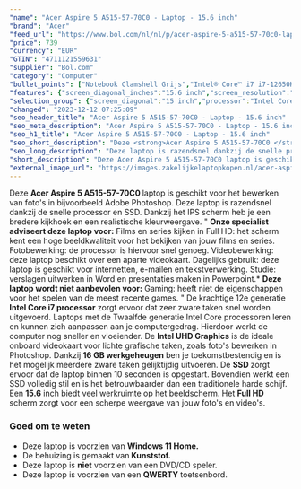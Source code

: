 ```yaml
---
"name": "Acer Aspire 5 A515-57-70C0 - Laptop - 15.6 inch"
"brand": "Acer"
"feed_url": "https://www.bol.com/nl/nl/p/acer-aspire-5-a515-57-70c0-laptop-15-6-inch/9300000157140133"
"price": 739
"currency": "EUR"
"GTIN": "4711121559631"
"supplier": "Bol.com"
"category": "Computer"
"bullet_points": ["Notebook Clamshell Grijs","Intel® Core™ i7 i7-12650H 2,3 GHz","39,6 cm (15.6\") Full HD 1920 x 1080 Pixels IPS 16:9","16 GB DDR4-SDRAM","512 GB SSD","Intel® UHD Graphics","Wi-Fi 6E (802.11ax) Ethernet LAN 10,100,1000 Mbit/s","Lithium-Ion (Li-Ion) 50 Wh 65 W","Windows 11 Home"]
"features": {"screen_diagonal_inches":"15.6 inch","screen_resolution":"1920 x 1080 Pixels","processor_family":"Intel® Core™ i7","memory_size":"16 GB","memory_type":"DDR4-SDRAM","total_storage_space":"512 GB","operating_system":"Windows 11 Home","battery_capacity":"50 Wh","width":"362,9 mm","depth":"237,8 mm","height":"17,9 mm","weight":"1,77 kg"}
"selection_group": {"screen_diagonal":"15 inch","processor":"Intel Core i7","changed_price_past_3_days":false,"product_family":"Aspire"}
"changed": "2023-12-12 07:25:09"
"seo_header_title": "Acer Aspire 5 A515-57-70C0 - Laptop - 15.6 inch"
"seo_meta_description": "Acer Aspire 5 A515-57-70C0 - Laptop - 15.6 inch"
"seo_h1_title": "Acer Aspire 5 A515-57-70C0 - Laptop - 15.6 inch"
"seo_short_description": "Deze <strong>Acer Aspire 5 A515-57-70C0 </strong>laptop is geschikt voor het bewerken van foto's in bijvoorbeeld Adobe Photoshop."
"seo_long_description": "Deze laptop is razendsnel dankzij de snelle processor en SSD. Dankzij het IPS scherm heb je een bredere kijkhoek en een realistische kleurweergave. \" <strong>Onze specialist adviseert deze laptop voor:</strong> Films en series kijken in Full HD: het scherm kent een hoge beeldkwaliteit voor het bekijken van jouw films en series.  Fotobewerking: de processor is hiervoor snel genoeg.  Videobewerking: deze laptop beschikt over een aparte videokaart.  Dagelijks gebruik: deze laptop is geschikt voor internetten, e-mailen en tekstverwerking.  Studie: verslagen uitwerken in Word en presentaties maken in Powerpoint. * <strong>Deze laptop wordt niet aanbevolen voor:</strong> Gaming: heeft niet de eigenschappen voor het spelen van de meest recente games. \" De krachtige 12e generatie <strong> Intel Core i7 processor</strong> zorgt ervoor dat zeer zware taken snel worden uitgevoerd. Laptops met de Twaalfde generatie Intel Core processoren leren en kunnen zich aanpassen aan je computergedrag. Hierdoor werkt de computer nog sneller en vloeiender. De <strong> Intel UHD Graphics</strong> is de ideale onboard videokaart voor lichte grafische taken, zoals foto's bewerken in Photoshop. Dankzij <strong>16 GB werkgeheugen</strong> ben je toekomstbestendig en is het mogelijk meerdere zware taken gelijktijdig uitvoeren. De <strong> SSD </strong>zorgt ervoor dat de laptop binnen 10 seconden is opgestart. Bovendien werkt een SSD volledig stil en is het betrouwbaarder dan een traditionele harde schijf. Een <strong>15. 6</strong> inch biedt veel werkruimte op het beeldscherm. Het <strong> Full HD </strong>scherm zorgt voor een scherpe weergave van jouw foto's en video's. <h3> Goed om te weten</h3> <ul> <li>Deze laptop is voorzien van <strong>Windows 11 Home. </strong></li> <li>De behuizing is gemaakt van<strong> Kunststof. </strong></li> <li>Deze laptop is <strong>niet</strong> voorzien van een DVD/CD speler. </li> <li>Deze laptop is voorzien van een <strong>QWERTY</strong> toetsenbord. </li> </ul>"
"short_description": "Deze Acer Aspire 5 A515-57-70C0 laptop is geschikt voor het bewerken van foto's in bijvoorbeeld Adobe Photoshop. Deze laptop is razendsnel dankzij de snelle processor en SSD. Dankzij het IPS scherm heb je een bredere kijkhoek en een realistische kleurweergave. \" Onze specialist adviseert deze laptop voor: Films en series kijken in Full HD: het scherm kent een hoge beeldkwaliteit voor het bekijken van jouw films en series. Fotobewerking: de processor is hiervoor snel genoeg. Videobewerking: deze laptop beschikt over een aparte videokaart. Dagelijks gebruik: deze laptop is geschikt voor internetten, e-mailen en tekstverwerking. Studie: verslagen uitwerken in Word en presentaties maken in Powerpoint.* Deze laptop wordt niet aanbevolen voor: Gaming: heeft niet de eigenschappen voor het spelen van de meest recente games. \" De krachtige 12e generatie Intel Core i7 processor zorgt ervoor dat zeer zware taken snel worden uitgevoerd. Laptops met de Twaalfde generatie Intel Core processoren leren en kunnen zich aanpassen aan je computergedrag. Hierdoor werkt de computer nog sneller en vloeiender. De Intel UHD Graphics is de ideale onboard videokaart voor lichte grafische taken, zoals foto's bewerken in Photoshop. Dankzij 16 GB werkgeheugen ben je toekomstbestendig en is het mogelijk meerdere zware taken gelijktijdig uitvoeren. De SSD zorgt ervoor dat de laptop binnen 10 seconden is opgestart. Bovendien werkt een SSD volledig stil en is het betrouwbaarder dan een traditionele harde schijf. Een 15.6 inch biedt veel werkruimte op het beeldscherm. Het Full HD scherm zorgt voor een scherpe weergave van jouw foto's en video's. Goed om te weten Deze laptop is voorzien van Windows 11 Home. De behuizing is gemaakt van Kunststof. Deze laptop is niet voorzien van een DVD/CD speler. Deze laptop is voorzien van een QWERTY toetsenbord."
"external_image_url": "https://images.zakelijkelaptopkopen.nl/acer-aspire-5-a515-57-70c0-laptop-15-6-inch.webp"
---
```


Deze <strong>Acer Aspire 5 A515-57-70C0 </strong>laptop is geschikt voor het bewerken van foto's in bijvoorbeeld Adobe Photoshop. Deze laptop is razendsnel dankzij de snelle processor en SSD. Dankzij het IPS scherm heb je een bredere kijkhoek en een realistische kleurweergave. " <strong>Onze specialist adviseert deze laptop voor:</strong>  Films en series kijken in Full HD: het scherm kent een hoge beeldkwaliteit voor het bekijken van jouw films en series.  Fotobewerking: de processor is hiervoor snel genoeg.  Videobewerking: deze laptop beschikt over een aparte videokaart.  Dagelijks gebruik: deze laptop is geschikt voor internetten, e-mailen en tekstverwerking.  Studie: verslagen uitwerken in Word en presentaties maken in Powerpoint.* <strong>Deze laptop wordt niet aanbevolen voor:</strong>  Gaming: heeft niet de eigenschappen voor het spelen van de meest recente games. " De krachtige 12e generatie <strong> Intel Core i7 processor</strong> zorgt ervoor dat zeer zware taken snel worden uitgevoerd. Laptops met de Twaalfde generatie Intel Core processoren leren en kunnen zich aanpassen aan je computergedrag. Hierdoor werkt de computer nog sneller en vloeiender. De <strong> Intel UHD Graphics</strong> is de ideale onboard videokaart voor lichte grafische taken, zoals foto's bewerken in Photoshop. Dankzij <strong>16 GB werkgeheugen</strong> ben je toekomstbestendig en is het mogelijk meerdere zware taken gelijktijdig uitvoeren. De <strong> SSD </strong>zorgt ervoor dat de laptop binnen 10 seconden is opgestart. Bovendien werkt een SSD volledig stil en is het betrouwbaarder dan een traditionele harde schijf. Een <strong>15.6</strong> inch biedt veel werkruimte op het beeldscherm. Het <strong> Full HD </strong>scherm zorgt voor een scherpe weergave van jouw foto's en video's. <h3> Goed om te weten</h3> <ul> <li>Deze laptop is voorzien van <strong>Windows 11 Home.</strong></li> <li>De behuizing is gemaakt van<strong> Kunststof.</strong></li> <li>Deze laptop is <strong>niet</strong> voorzien van een DVD/CD speler.</li> <li>Deze laptop is voorzien van een <strong>QWERTY</strong> toetsenbord.</li> </ul>